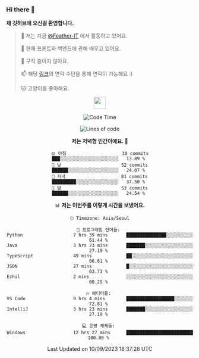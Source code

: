 ### Hi there 👋

**제 깃허브에 오신걸 환영합니다.**
 > 🔭 저는 지금 [@Feather-IT](https://www.github.com/Feather-IT) 에서 활동하고 있어요.
> 
 >  🌱 현재 프론트와 백엔드에 관해 배우고 있어요.
> 
 >  🚫 구직 중이지 않아요.
> 
 > 📫 해당 [링크](https://litt.ly/wh3nilvyou)의 연락 수단을 통해 연락이 가능해요 :)
>
 > 🐱 고양이를 좋아해요.

<div align="center"> 
 <a href="https://litt.ly/wh3nilvyou">
    <img src="https://github.githubassets.com/images/mona-loading-default.gif" width="32" />
 </a>

<!--START_SECTION:waka-->
![Code Time](http://img.shields.io/badge/Code%20Time-50%20hrs-blue)

![Lines of code](https://img.shields.io/badge/%EC%A0%80%EB%8A%94%20%EC%97%AC%ED%83%9C%EA%B9%8C%EC%A7%80%20-308.1%20thousand%20%EC%A4%84%EC%9D%98%20%EC%BD%94%EB%93%9C%EB%A5%BC%20%EC%9E%91%EC%84%B1%ED%96%88%EC%96%B4%EC%9A%94.-blue)

**저는 저녁형 인간이에요. 🦉** 

```text
🌞 아침                     30 commits          ███░░░░░░░░░░░░░░░░░░░░░░   13.89 % 
🌆 낮　                     52 commits          ██████░░░░░░░░░░░░░░░░░░░   24.07 % 
🌃 저녁                     81 commits          █████████░░░░░░░░░░░░░░░░   37.50 % 
🌙 밤　                     53 commits          ██████░░░░░░░░░░░░░░░░░░░   24.54 % 
```


📊 **저는 이번주를 이렇게 시간을 보냈어요.** 

```text
🕑︎ Timezone: Asia/Seoul

💬 프로그래밍 언어들: 
Python                   7 hrs 39 mins       ███████████████░░░░░░░░░░   61.44 % 
Java                     3 hrs 23 mins       ███████░░░░░░░░░░░░░░░░░░   27.19 % 
TypeScript               49 mins             ██░░░░░░░░░░░░░░░░░░░░░░░   06.61 % 
JSON                     27 mins             █░░░░░░░░░░░░░░░░░░░░░░░░   03.73 % 
Ezhil                    2 mins              ░░░░░░░░░░░░░░░░░░░░░░░░░   00.29 % 

🔥 에디터들: 
VS Code                  9 hrs 4 mins        ██████████████████░░░░░░░   72.81 % 
IntelliJ                 3 hrs 23 mins       ███████░░░░░░░░░░░░░░░░░░   27.19 % 

💻 운영 체제들: 
Windows                  12 hrs 27 mins      █████████████████████████   100.00 % 
```


 Last Updated on 10/09/2023 18:37:26 UTC
<!--END_SECTION:waka-->
</div>

